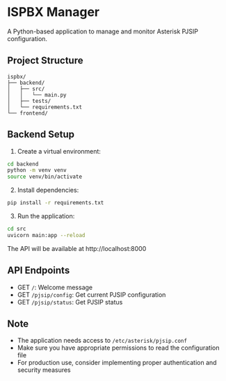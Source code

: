 # ISPBX Manager

A Python-based application to manage and monitor Asterisk PJSIP configuration.

## Project Structure
```
ispbx/
├── backend/
│   ├── src/
│   │   └── main.py
│   ├── tests/
│   └── requirements.txt
└── frontend/
```

## Backend Setup

1. Create a virtual environment:
```bash
cd backend
python -m venv venv
source venv/bin/activate
```

2. Install dependencies:
```bash
pip install -r requirements.txt
```

3. Run the application:
```bash
cd src
uvicorn main:app --reload
```

The API will be available at http://localhost:8000

## API Endpoints

- GET `/`: Welcome message
- GET `/pjsip/config`: Get current PJSIP configuration
- GET `/pjsip/status`: Get PJSIP status

## Note
- The application needs access to `/etc/asterisk/pjsip.conf`
- Make sure you have appropriate permissions to read the configuration file
- For production use, consider implementing proper authentication and security measures
